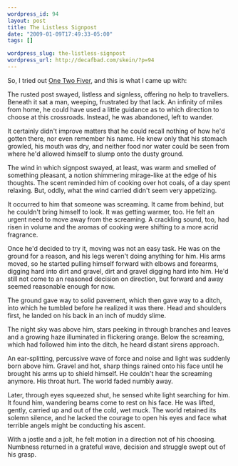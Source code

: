 ```yaml
--- 
wordpress_id: 94
layout: post
title: The Listless Signpost
date: "2009-01-09T17:49:33-05:00"
tags: []

wordpress_slug: the-listless-signpost
wordpress_url: http://decafbad.com/skein/?p=94
---
```

So, I tried out [One Two Fiver](http://onetwofiver.com/write/), and this is what I came up with:

The rusted post swayed, listless and signless, offering no help to travellers.  Beneath it sat a man, weeping, frustrated by that lack.  An infinity of miles from home, he could have used a little guidance as to which direction to choose at this crossroads.  Instead, he was abandoned, left to wander.

It certainly didn't improve matters that he could recall nothing of how he'd gotten there, nor even remember his name.  He knew only that his stomach growled, his mouth was dry, and neither food nor water could be seen from where he'd allowed himself to slump onto the dusty ground.

The wind in which signpost swayed, at least, was warm and smelled of something pleasant, a notion shimmering mirage-like at the edge of his thoughts.  The scent reminded him of cooking over hot coals, of a day spent relaxing.  But, oddly, what the wind carried didn't seem very appetizing.

It occurred to him that someone was screaming.  It came from behind, but he couldn't bring himself to look.  It was getting warmer, too.  He felt an urgent need to move away from the screaming.  A crackling sound, too, had risen in volume and the aromas of cooking were shifting to a more acrid fragrance.

Once he'd decided to try it, moving was not an easy task.  He was on the ground for a reason, and his legs weren't doing anything for him.  His arms moved, so he started pulling himself forward with elbows and forearms, digging hard into dirt and gravel, dirt and gravel digging hard into him.  He'd still not come to an reasoned decision on direction, but forward and away seemed reasonable enough for now.

The ground gave way to solid pavement, which then gave way to a ditch, into which he tumbled before he realized it was there.  Head and shoulders first, he landed on his back in an inch of muddy slime.

The night sky was above him, stars peeking in through branches and leaves and a growing haze illuminated in flickering orange.  Below the screaming, which had followed him into the ditch, he heard distant sirens approach.

An ear-splitting, percussive wave of force and noise and light was suddenly born above him.  Gravel and hot, sharp things rained onto his face until he brought his arms up to shield himself.  He couldn't hear the screaming anymore.  His throat hurt.  The world faded numbly away.

Later, through eyes squeezed shut, he sensed white light searching for him.  It found him, wandering beams come to rest on his face.  He was lifted, gently, carried up and out of the cold, wet muck.  The world retained its solemn silence, and he lacked the courage to open his eyes and face what terrible angels might be conducting his ascent.

With a jostle and a jolt, he felt motion in a direction not of his choosing.  Numbness returned in a grateful wave, decision and struggle swept out of his grasp.
